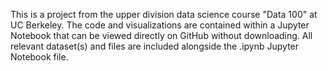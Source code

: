 This is a project from the upper division data science course "Data 100" at UC Berkeley. The code and visualizations are contained within a Jupyter Notebook that can be viewed directly on GitHub without downloading. All relevant dataset(s) and files are included alongside the .ipynb Jupyter Notebook file.

